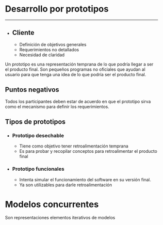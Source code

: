 # Desarrollo por prototipos
---
- ## Cliente
	- Definición de objetivos generales
	- Requerimientos no detallados
	- Necesidad de claridad

Un prototipo es una representación temprana de lo que podría llegar a ser el producto final. Son pequeños programas no oficiales que ayudan al usuario para que tenga una idea de lo que podría ser el producto final.

## Puntos negativos
Todos los participantes deben estar de acuerdo en que el prototipo sirva como el mecanismo para definir los requerimientos.

## Tipos de prototipos
- ### Prototipo desechable
	- Tiene como objetivo tener retroalimentación temprana
	- Es para probar y recopilar conceptos para retroalimentar el producto final
- ### Prototipo funcionales
	- Intenta simular el funcionamiento del software en su versión final.
	- Ya son utilizables para darle retroalimentación
# Modelos concurrentes
Son representaciones elementos iterativos de modelos

